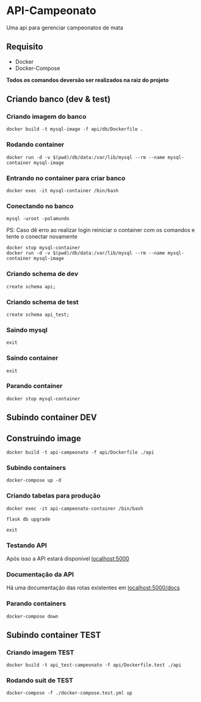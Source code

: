 # API-Campeonato
Uma api para gerenciar campeonatos de mata
## Requisito
- Docker
- Docker-Compose

**Todos os comandos deversão ser realizados na raiz do projeto**
## Criando banco (dev & test)
### Criando imagem do banco
```
docker build -t mysql-image -f api/db/Dockerfile .
```
### Rodando container
```
docker run -d -v $(pwd)/db/data:/var/lib/mysql --rm --name mysql-container mysql-image
```
### Entrando no container para criar banco
```
docker exec -it mysql-container /bin/bash
```
### Conectando no banco
```
mysql -uroot -polamundo
```
PS: Caso dê erro ao realizar login reiniciar o container com os comandos e tente o conectar novamente
```
docker stop mysql-container
docker run -d -v $(pwd)/db/data:/var/lib/mysql --rm --name mysql-container mysql-image
```
### Criando schema de dev
```
create schema api;
```
### Criando schema de test
```
create schema api_test;
```
### Saindo mysql
```
exit
```
### Saindo container
```
exit
```
### Parando container
```
docker stop mysql-container
```
## Subindo container DEV
## Construindo image
```
docker build -t api-campeonato -f api/Dockerfile ./api
```
### Subindo containers
```
docker-compose up -d 
```
### Criando tabelas para produção
```
docker exec -it api-campeonato-container /bin/bash
```
```
flask db upgrade
```
```
exit
```
### Testando API
Após isso a API estará disponível  [localhost:5000](http://localhost:5000)
### Documentação da API
Há uma documentação das rotas existentes em [localhost:5000/docs](http://localhost:5000/docs)

### Parando containers
```
docker-compose down 
```

## Subindo container TEST
### Criando imagem  TEST
```
docker build -t api_test-campeonato -f api/Dockerfile.test ./api
```
### Rodando suit de TEST
```
docker-compose -f ./docker-compose.test.yml up
```

